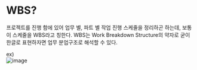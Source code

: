 # WBS?
프로젝트를 진행 함에 있어 업무 별, 파트 별 작업 진행 스케줄을 정리하곤 하는데, 보통 이 스케줄을 WBS라고 칭한다. 
WBS는 Work Breakdown Structure의 약자로 굳이 한글로 표현하자면 업무 분업구조로 해석할 수 있다.


ex)  
![image](https://user-images.githubusercontent.com/72377237/121105059-453bb300-c83e-11eb-8f5a-40acf10fbbd0.png)
